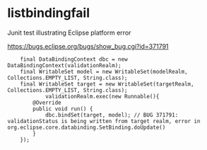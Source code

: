 listbindingfail
===============

Junit test illustrating Eclipse platform error

https://bugs.eclipse.org/bugs/show_bug.cgi?id=371791

		final DataBindingContext dbc = new DataBindingContext(validationRealm);
		final WritableSet model = new WritableSet(modelRealm, Collections.EMPTY_LIST, String.class);
		final WritableSet target = new WritableSet(targetRealm, Collections.EMPTY_LIST, String.class);
                validationRealm.exec(new Runnable(){
			@Override
			public void run() {
				dbc.bindSet(target, model); // BUG 371791: validationStatus is being written from target realm, error in org.eclipse.core.databinding.SetBinding.doUpdate()
			}
		});
